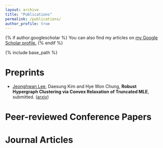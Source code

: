 ```yaml
---
layout: archive
title: "Publications"
permalink: /publications/
author_profile: true
---
```


{% if author.googlescholar %}
  You can also find my articles on <u><a href="{https://scholar.google.com/citations?user=s9LzirIAAAAJ&hl=ko}">my Google Scholar profile</a>.</u>
{% endif %}

{% include base_path %}

Preprints
======

* <ins>Jeonghwan Lee</ins>, Daesung Kim and Hye Won Chung, **Robust Hypergraph Clustering via Convex Relaxation of Truncated MLE**, submitted. ([arxiv](https://arxiv.org/abs/2003.10038))  

Peer-reviewed Conference Papers
======

Journal Articles
======

<!--
{% for post in site.publications reversed %}
  {% include archive-single.html %}
{% endfor %}
-->
